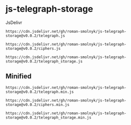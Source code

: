 # js-telegraph-storage

JsDelivr

```
https://cdn.jsdelivr.net/gh/roman-smolnyk/js-telegraph-storage@v0.0.2/telegraph.js
```

```
https://cdn.jsdelivr.net/gh/roman-smolnyk/js-telegraph-storage@v0.0.2/ciphers.js
```

```
https://cdn.jsdelivr.net/gh/roman-smolnyk/js-telegraph-storage@v0.0.2/telegraph_storage.js
```

## Minified

```
https://cdn.jsdelivr.net/gh/roman-smolnyk/js-telegraph-storage@v0.0.2/telegraph.min.js
```

```
https://cdn.jsdelivr.net/gh/roman-smolnyk/js-telegraph-storage@v0.0.2/ciphers.min.js
```

```
https://cdn.jsdelivr.net/gh/roman-smolnyk/js-telegraph-storage@v0.0.2/telegraph_storage.min.js
```
